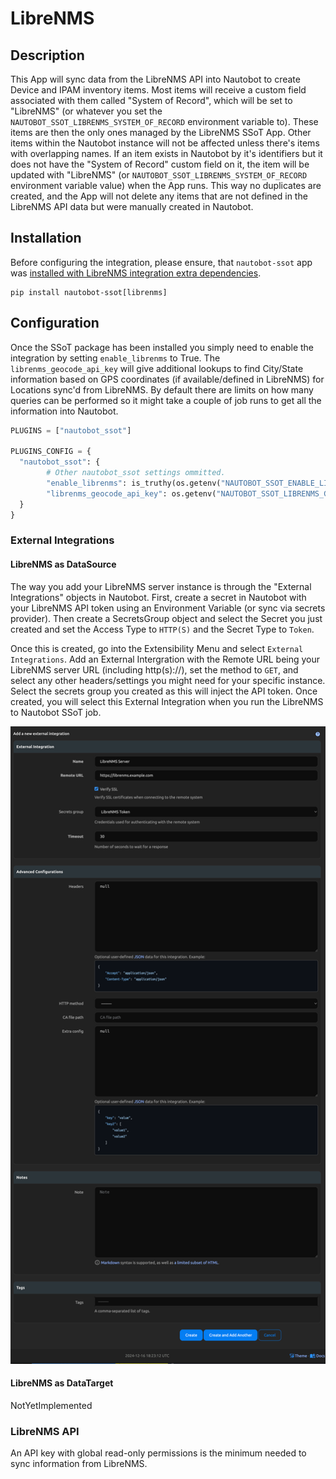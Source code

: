 # LibreNMS

## Description

This App will sync data from the LibreNMS API into Nautobot to create Device and IPAM inventory items. Most items will receive a custom field associated with them called "System of Record", which will be set to "LibreNMS" (or whatever you set the `NAUTOBOT_SSOT_LIBRENMS_SYSTEM_OF_RECORD` environment variable to). These items are then the only ones managed by the LibreNMS SSoT App. Other items within the Nautobot instance will not be affected unless there's items with overlapping names. If an item exists in Nautobot by it's identifiers but it does not have the "System of Record" custom field on it, the item will be updated with "LibreNMS" (or `NAUTOBOT_SSOT_LIBRENMS_SYSTEM_OF_RECORD` environment variable value) when the App runs. This way no duplicates are created, and the App will not delete any items that are not defined in the LibreNMS API data but were manually created in Nautobot.

## Installation

Before configuring the integration, please ensure, that `nautobot-ssot` app was [installed with LibreNMS integration extra dependencies](../install.md#install-guide).

```shell
pip install nautobot-ssot[librenms]
```

## Configuration

Once the SSoT package has been installed you simply need to enable the integration by setting `enable_librenms` to True. The `librenms_geocode_api_key` will give additional lookups to find City/State information based on GPS coordinates (if available/defined in LibreNMS) for Locations sync'd from LibreNMS. By default there are limits on how many queries can be performed so it might take a couple of job runs to get all the information into Nautobot.

```python
PLUGINS = ["nautobot_ssot"]

PLUGINS_CONFIG = {
  "nautobot_ssot": {
        # Other nautobot_ssot settings ommitted.
        "enable_librenms": is_truthy(os.getenv("NAUTOBOT_SSOT_ENABLE_LIBRENMS", "true")),
        "librenms_geocode_api_key": os.getenv("NAUTOBOT_SSOT_LIBRENMS_GEOCODE_API_KEY", ""),
  }
}
```

### External Integrations

#### LibreNMS as DataSource

The way you add your LibreNMS server instance is through the "External Integrations" objects in Nautobot. First, create a secret in Nautobot with your LibreNMS API token using an Environment Variable (or sync via secrets provider). Then create a SecretsGroup object and select the Secret you just created and set the Access Type to `HTTP(S)` and the Secret Type to `Token`.

Once this is created, go into the Extensibility Menu and select `External Integrations`. Add an External Intergration with the Remote URL being your LibreNMS server URL (including http(s)://), set the method to `GET`, and select any other headers/settings you might need for your specific instance. Select the secrets group you created as this will inject the API token. Once created, you will select this External Integration when you run the LibreNMS to Nautobot SSoT job.

![LibreNMS External Integration](../../images/librenms-external-integration.png)

#### LibreNMS as DataTarget

NotYetImplemented

### LibreNMS API

An API key with global read-only permissions is the minimum needed to sync information from LibreNMS.
